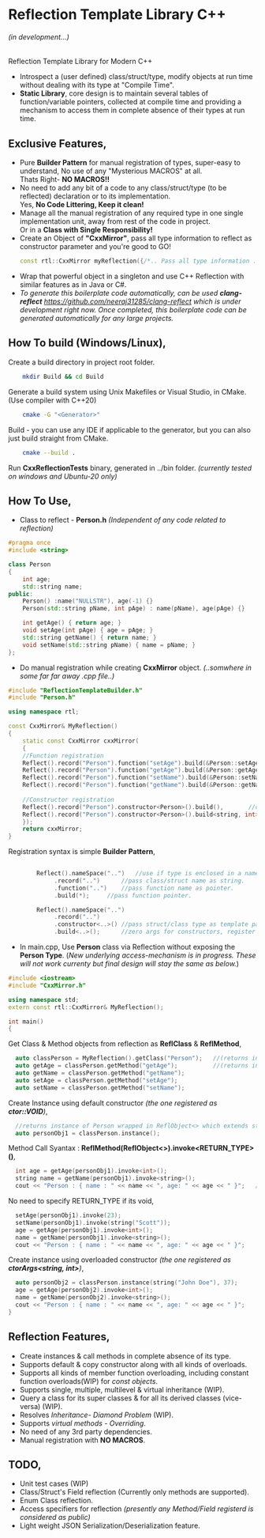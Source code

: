 # Reflection Template Library C++
###### (in development...)
Reflection Template Library for Modern C++
- Introspect a (user defined) class/struct/type, modify objects at run time without dealing with its type at "Compile Time".
- **Static Library**, core design is to maintain several tables of function/variable pointers, collected at compile time and providing a mechanism to access them in complete absence of their types at run time.
## Exclusive Features,
- Pure **Builder Pattern** for manual registration of types, super-easy to understand, No use of any "Mysterious MACROS" at all.</br>Thats Right- **NO MACROS!!**
- No need to add any bit of a code to any class/struct/type (to be reflected) declaration or to its implementation.</br>Yes, **No Code Littering, Keep it clean!**
- Manage all the manual registration of any required type in one single implementation unit, away from rest of the code in project.</br>Or in a **Class with Single Responsibility!**
- Create an Object of **"CxxMirror"**, pass all type information to reflect as constructor parameter and you're good to GO!
  ```c++
  const rtl::CxxMirror myReflection({/*.. Pass all type information ..*/});
  ```
- Wrap that powerful object in a singleton and use C++ Reflection with similar features as in Java or C#.
- *To generate this boilerplate code automatically, can be used **clang-reflect**
  https://github.com/neeraj31285/clang-reflect
  which is under development right now. Once completed, this boilerplate code can be generated automatically for any large projects.*

## How To build (Windows/Linux),

Create a build directory in project root folder.
```sh
    mkdir Build && cd Build
```
Generate a build system using Unix Makefiles or Visual Studio, in CMake. (Use compiler with C++20)
```sh
    cmake -G "<Generator>"
```   
Build - you can use any IDE if applicable to the generator, but you can also just build straight from CMake.
```sh
    cmake --build .
```
Run **CxxReflectionTests** binary, generated in ../bin folder. *(currently tested on windows and Ubuntu-20 only)*
## How To Use,
- Class to reflect - **Person.h** *(Independent of any code related to reflection)*
```c++
#pragma once
#include <string>

class Person
{
    int age;
    std::string name;
public:
    Person() :name("NULLSTR"), age(-1) {}
    Person(std::string pName, int pAge) : name(pName), age(pAge) {}

    int getAge() { return age; }
    void setAge(int pAge) { age = pAge; }
    std::string getName() { return name; }
    void setName(std::string pName) { name = pName; }
};
```
- Do manual registration while creating **CxxMirror** object.   *(..somwhere in some far far away .cpp file..)*
```c++
#include "ReflectionTemplateBuilder.h"
#include "Person.h"

using namespace rtl;

const CxxMirror& MyReflection() 
{
    static const CxxMirror cxxMirror(
    {
	//Function registration
	Reflect().record("Person").function("setAge").build(&Person::setAge),
	Reflect().record("Person").function("getAge").build(&Person::getAge),
	Reflect().record("Person").function("setName").build(&Person::setName),
	Reflect().record("Person").function("getName").build(&Person::getName),
	
	//Constructor registration
	Reflect().record("Person").constructor<Person>().build(),		//ctor taking zero arguments
	Reflect().record("Person").constructor<Person>().build<string, int>()		//ctor with arguments, Person(string, int)
    });
    return cxxMirror;
}
```
Registration syntax is simple **Builder Pattern**,
```c++
  
		Reflect().nameSpace("..")	//use if type is enclosed in a namespace, pass namespace as string.
			 .record("..")		//pass class/struct name as string.
			 .function("..")	//pass function name as pointer.
			 .build(*);		//pass function pointer.

		Reflect().nameSpace("..")		
			 .record("..")			
			 .constructor<..>()	//pass struct/class type as template parameter.
			 .build<..>();		//zero args for constructors, register constructor signature as template params.
```
- In main.cpp, Use **Person** class via Reflection without exposing the **Person Type**.
(*New underlying access-mechanism is in progress. These will not work currenty but final design will stay the same as below.*)
```c++
#include <iostream>
#include "CxxMirror.h"

using namespace std;
extern const rtl::CxxMirror& MyReflection();

int main()
{
```
Get Class & Method objects from reflection as **ReflClass** & **ReflMethod**,
```c++
  auto classPerson = MyReflection().getClass("Person");   //(returns instance of ReflClass)
  auto getAge = classPerson.getMethod("getAge");          //(returns instance of ReflMethod)
  auto getName = classPerson.getMethod("getName");
  auto setAge = classPerson.getMethod("setAge");
  auto setName = classPerson.getMethod("setName");
```
Create Instance using default constructor *(the one registered as **ctor::VOID**)*,
```c++
  //returns instance of Person wrapped in ReflObject<> which extends std::unique_ptr<>
  auto personObj1 = classPerson.instance();
```
Method Call Syantax : **ReflMethod(ReflObject<>).invoke<RETURN_TYPE>()**,
```c++
  int age = getAge(personObj1).invoke<int>();
  string name = getName(personObj1).invoke<string>();
  cout << "Person : { name : " << name << ", age: " << age << " }";   //Outs- Person : { name : NULLSTR, age: -1 }
```
No need to specify RETURN_TYPE if its void,
```c++
  setAge(personObj1).invoke(23);
  setName(personObj1).invoke(string("Scott"));
  age = getAge(personObj1).invoke<int>();
  name = getName(personObj1).invoke<string>();
  cout << "Person : { name : " << name << ", age: " << age << " }";     //Outs- Person : { name : Scott, age: 23 }
```
Create instance using overloaded constructor *(the one registered as **ctorArgs<string, int>**)*,
```c++
  auto personObj2 = classPerson.instance(string("John Doe"), 37);
  age = getAge(personObj2).invoke<int>();
  name = getName(personObj2).invoke<string>();
  cout << "Person : { name : " << name << ", age: " << age << " }";     //Outs- Person : { name : John Doe, age: 37 }
}
```
## Reflection Features,
- Create instances & call methods in complete absence of its type.
- Supports default & copy constructor along with all kinds of overloads.
- Supports all kinds of member function overloading, including constant function overloads(WIP) for *const objects*.
- Supports single, multiple, multilevel & virtual inheritance (WIP).
- Query a class for its super classes & for all its derived classes (vice-versa) (WIP).
- Resolves *Inheritance- Diamond Problem* (WIP).
- Supports *virtual methods - Overriding*.
- No need of any 3rd party dependencies.
- Manual registration with **NO MACROS**.

## TODO,
- Unit test cases (WIP)
- Class/Struct's Field reflection (Currently only methods are supported).
- Enum Class reflection.
- Access specifiers for reflection *(presently any Method/Field registerd is considered as public)*
- Light weight JSON Serialization/Deserialization feature.